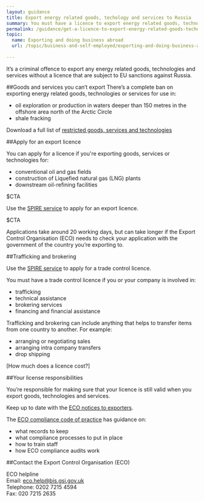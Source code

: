 ```yaml
---
layout: guidance
title: Export energy related goods, techology and services to Russia
summary: You must have a licence to export energy related goods, technology and services.
permalink: /guidance/get-a-licence-to-export-energy-related-goods-technology-and-services.html
topic:
  name: Exporting and doing business abroad
  url: /topic/business-and-self-employed/exporting-and-doing-business-abroad.html
  
---
```


It’s a criminal offence to export any energy related goods, technologies and services without a licence that are subject to EU sanctions against Russia.

##Goods and services you can’t export
There’s a complete ban on exporting energy related goods, technologies or services for use in:

- oil exploration or production in waters deeper than 150 metres in the offshore area north of the Arctic Circle
- shale fracking

Download a full list of [restricted goods, services and technologies](http://eur-lex.europa.eu/legal-content/EN/TXT/?uri=OJ%3AJOL_2014_229_R_0001#d1e32-9-1)


##Apply for an export licence

You can apply for a licence if you're exporting goods, services or technologies for:

- conventional oil and gas fields
- construction of Liquefied natural gas (LNG) plants
- downstream oil-refining facilities

$CTA

Use the [SPIRE service](https://www.spire.bis.gov.uk/eng/fox/espire/LOGIN/login) to apply for an export licence.

$CTA 

Applications take around 20 working days, but can take longer if the Export Control Organisation (ECO) needs to check your application with the government of the country you’re exporting to.

##Trafficking and brokering

Use the [SPIRE service](https://www.spire.bis.gov.uk/eng/fox/espire/LOGIN/login) to apply for a trade control licence.

You must have a trade control licence if you or your company is involved in:

- trafficking
- technical assistance
- brokering services
- financing and financial assistance

Trafficking and brokering can include anything that helps to transfer items from one country to another. For example:

- arranging or negotiating sales
- arranging intra company transfers
- drop shipping

[How much does a licence cost?]

##Your license responsibilities

You’re responsible for making sure that your licence is still valid when you export goods, technologies and services.

Keep up to date with the [ECO notices to exporters](http://blogs.bis.gov.uk/exportcontrol/).

The [ECO compliance code of practice](https://govuk-import-export.herokuapp.com/government/publications/compliance-code-of-practice) has guidance on:

- what records to keep
- what compliance processes to put in place
- how to train staff
- how ECO compliance audits work

##Contact the Export Control Organisation (ECO)

ECO helpline <br>
Email: <eco.help@bis.gsi.gov.uk> <br>
Telephone: 0202 7215 4594 <br>
Fax: 020 7215 2635 <br>






